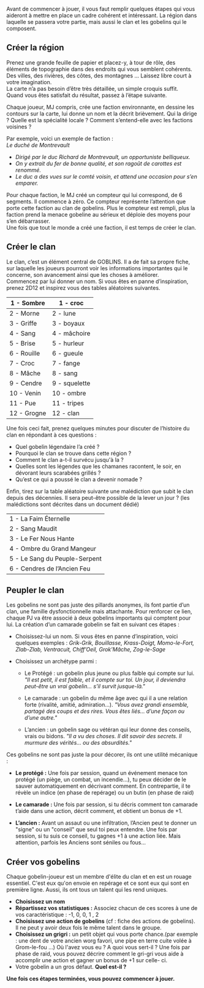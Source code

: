 Avant de commencer à jouer, il vous faut remplir quelques étapes qui vous aideront à mettre en place un cadre cohérent et intéressant. La région dans laquelle se passera votre partie, mais aussi le clan et les gobelins qui le composent.
## Créer la région

Prenez une grande feuille de papier et placez-y, à tour de rôle, des éléments de topographie dans des endroits qui vous semblent cohérents. Des villes, des rivières, des côtes, des montagnes … Laissez libre court à votre imagination.  
La carte n’a pas besoin d’être très détaillée, un simple croquis suffit.  
Quand vous êtes satisfait du résultat, passez à l’étape suivante.

Chaque joueur, MJ compris, crée une faction environnante, en dessine les contours sur la carte, lui donne un nom et la décrit brièvement. Qui la dirige ? Quelle est la spécialité locale ? Comment s’entend-elle avec les factions voisines ?  
  
Par exemple, voici un exemple de faction :  
*Le duché de Montrevault*  
- *Dirigé par le duc Richard de Montrevault, un opportuniste belliqueux.*  
- *On y extrait du fer de bonne qualité, et son ragoût de carottes est renommé.*  
- *Le duc a des vues sur le comté voisin, et attend une occasion pour s’en emparer.*  
  
Pour chaque faction, le MJ créé un compteur qui lui correspond, de 6 segments. Il commence à zéro. Ce compteur représente l’attention que porte cette faction au clan de gobelins. Plus le compteur est rempli, plus la faction prend la menace gobeline au sérieux et déploie des moyens pour s’en débarrasser.  
Une fois que tout le monde a créé une faction, il est temps de créer le clan.
## Créer le clan

Le clan, c’est un élément central de GOBLINS. Il a de fait sa propre fiche, sur laquelle les joueurs pourront voir les informations importantes qui le concerne, son avancement ainsi que les choses à améliorer.  
Commencez par lui donner un nom. Si vous êtes en panne d’inspiration, prenez 2D12 et inspirez vous des tables aléatoires suivantes.

| 1 - Sombre  | 1 - croc      |
| ----------- | ------------- |
| 2 - Morne   | 2 - lune      |
| 3 - Griffe  | 3 - boyaux    |
| 4 - Sang    | 4 - mâchoire  |
| 5 - Brise   | 5 - hurleur   |
| 6 - Rouille | 6 - gueule    |
| 7 - Croc    | 7 - fange     |
| 8 - Mâche   | 8 - sang      |
| 9 - Cendre  | 9 - squelette |
| 10 - Venin  | 10 - ombre    |
| 11 - Pue    | 11 - tripes   |
| 12 - Grogne | 12 - clan     |


Une fois ceci fait, prenez quelques minutes pour discuter de l’histoire du clan en répondant à ces questions :

- Quel gobelin légendaire l’a créé ?
- Pourquoi le clan se trouve dans cette région ?
- Comment le clan a-t-il survécu jusqu'à la ?
- Quelles sont les légendes que les chamanes racontent, le soir, en dévorant leurs scarabées grillés ?
- Qu’est ce qui a poussé le clan a devenir nomade ?

Enfin, tirez sur la table aléatoire suivante une malédiction que subit le clan depuis des décennies. Il sera peut-être possible de la lever un jour ? (les malédictions sont décrites dans un document dédié)

|                               |
| ----------------------------- |
| 1 - La Faim Éternelle         |
| 2 - Sang Maudit               |
| 3 - Le Fer Nous Hante         |
| 4 - Ombre du Grand Mangeur    |
| 5 - Le Sang du Peuple-Serpent |
| 6 - Cendres de l’Ancien Feu   |

## Peupler le clan

Les gobelins ne sont pas juste des pillards anonymes, ils font partie d’un clan, une famille dysfonctionnelle mais attachante. Pour renforcer ce lien, chaque PJ va être associé à deux gobelins importants qui comptent pour lui. La création d’un camarade gobelin se fait en suivant ces étapes :

- Choisissez-lui un nom. Si vous êtes en panne d’inspiration, voici quelques exemples : *Grik-Grik, Bouillasse, Krass-Doigt, Momo-le-Fort, Zlab-Zlab, Ventracuit, Chiff’Oeil, Grok’Mâche, Zog-le-Sage*

- Choisissez un archétype parmi :
	- Le Protégé : un gobelin plus jeune ou plus faible qui compte sur lui.
		*"Il est petit, il est faible, et il compte sur toi. Un jour, il deviendra peut-être un vrai gobelin... s’il survit jusque-là."*

	- Le camarade : un gobelin du même âge avec qui il a une relation forte (rivalité, amitié, admiration…).
		*"Vous avez grandi ensemble, partagé des coups et des rires. Vous êtes liés... d’une façon ou d’une autre."*

	- L’ancien : un gobelin sage ou vétéran qui leur donne des conseils, vrais ou bidons.
		*"Il a vu des choses. Il dit savoir des secrets. Il murmure des vérités... ou des absurdités."*

Ces gobelins ne sont pas juste la pour décorer, ils ont une utilité mécanique :

- **Le protégé :** Une fois par session, quand un événement menace ton protégé (un piège, un combat, un incendie…), tu peux décider de le sauver automatiquement en décrivant comment. En contrepartie, il te révèle un indice (en phase de repérage) ou un butin (en phase de raid)

- **Le camarade :** Une fois par session, si tu décris comment ton camarade t’aide dans une action, décrit comment, et obtient un bonus de +1.

- **L’ancien :** Avant un assaut ou une infiltration, l’Ancien peut te donner un "signe" ou un "conseil" que seul toi peux entendre. Une fois par session, si tu suis ce conseil, tu gagnes +1 à une action liée. Mais attention, parfois les Anciens sont séniles ou fous…
## Créer vos gobelins

Chaque gobelin-joueur est un membre d'élite du clan et en est un rouage essentiel. C'est eux qu'on envoie en repérage et ce sont eux qui sont en première ligne. Aussi, ils ont tous un talent qui les rend uniques.

- **Choisissez un nom**
- **Répartissez vos statistiques :** Associez chacun de ces scores à une de vos caractéristique : -1, 0, 0, 1 , 2
- **Choisissez une action de gobelins** (cf : fiche des actions de gobelins). Il ne peut y avoir deux fois le même talent dans le groupe.
- **Choisissez un grigri :** un petit objet qui vous porte chance.(par exemple : une dent de votre ancien worg favori, une pipe en terre cuite volée à Grom-le-fou …) Où l'avez vous eu ? A quoi vous sert-il ? Une fois par phase de raid, vous pouvez décrire comment le gri-gri vous aide à accomplir une action et gagner un bonus de +1 sur celle- ci.
- Votre gobelin a un gros défaut. **Quel est-il ?** 

**Une fois ces étapes terminées, vous pouvez commencer à jouer.**

